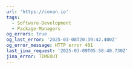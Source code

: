 ```yaml
---
url: 'https://conan.io'
tags:
  - Software-Development
  - Package-Managers
og_errors: true
og_last_error: '2025-03-08T20:39:42.400Z'
og_error_message: HTTP error 401
last_jina_request: '2025-03-09T05:58:40.730Z'
jina_error: TIMEOUT
---
```


